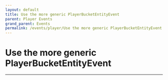 ```yaml
---
layout: default
title: Use the more generic PlayerBucketEntityEvent
parent: Player Events
grand_parent: Events
permalink: /events/player/Use the more generic PlayerBucketEntityEvent
---
```


# Use the more generic PlayerBucketEntityEvent

---
